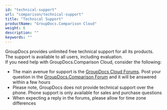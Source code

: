 ```yaml
---
id: "technical-support"
url: "comparison/technical-support"
title: "Technical Support"
productName: "GroupDocs.Comparison Cloud"
weight: 6
description: ""
keywords: ""
---
```

GroupDocs provides unlimited free technical support for all its products. The support is available to all users, including evaluation.  
If you need help with GroupDocs.Comparison Cloud, consider the following:

* The main avenue for support is the [GroupDocs Cloud Forums](https://forum.groupdocs.cloud/). Post your question in the [GroupDocs.Comparison Forum](https://forum.groupdocs.cloud/c/comparison) and it will be answered within a few hours  
* Please note, GroupDocs does not provide technical support over the phone. Phone support is only available for sales and purchase questions  
* When expecting a reply in the forums, please allow for time zone differences
